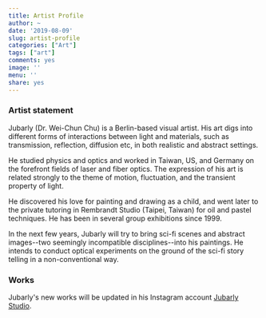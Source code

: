 ```yaml
---
title: Artist Profile
author: ~
date: '2019-08-09'
slug: artist-profile
categories: ["Art"]
tags: ["art"]
comments: yes
image: ''
menu: ''
share: yes
---
```


### Artist statement

Jubarly (Dr. Wei-Chun Chu) is a Berlin-based visual artist. His art digs into different forms of interactions between light and materials, such as transmission, reflection, diffusion etc, in both realistic and abstract settings.

He studied physics and optics and worked in Taiwan, US, and Germany on the forefront fields of laser and fiber optics. The expression of his art is related strongly to the theme of motion, fluctuation, and the transient property of light.

He discovered his love for painting and drawing as a child, and went later to the private tutoring in Rembrandt Studio (Taipei, Taiwan) for oil and pastel techniques. He has been in several group exhibitions since 1999.

In the next few years, Jubarly will try to bring sci-fi scenes and abstract images--two seemingly incompatible disciplines--into his paintings. He intends to conduct optical experiments on the ground of the sci-fi story telling in a non-conventional way.

### Works

Jubarly's new works will be updated in his Instagram account [Jubarly Studio](https://www.instagram.com/jubarlystudio).
